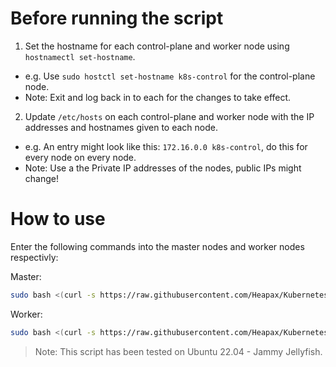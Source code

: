 # Before running the script

1. Set the hostname for each control-plane and worker node using `hostnamectl set-hostname`.
  - e.g. Use `sudo hostctl set-hostname k8s-control` for the control-plane node.
  - Note: Exit and log back in to each for the changes to take effect.
2. Update `/etc/hosts` on each control-plane and worker node with the IP addresses and hostnames given to each node.
  - e.g. An entry might look like this: `172.16.0.0 k8s-control`, do this for every node on every node.
  - Note: Use a the Private IP addresses of the nodes, public IPs might change!

# How to use

Enter the following commands into the master nodes and worker nodes respectivly:

Master:
```sh
sudo bash <(curl -s https://raw.githubusercontent.com/Heapax/Kubernetes-Setup/refs/heads/main/new_master_setup.sh)
```

Worker:
```sh
sudo bash <(curl -s https://raw.githubusercontent.com/Heapax/Kubernetes-Setup/refs/heads/main/new_worker_setup.sh)
```

> Note: This script has been tested on Ubuntu 22.04 - Jammy Jellyfish.